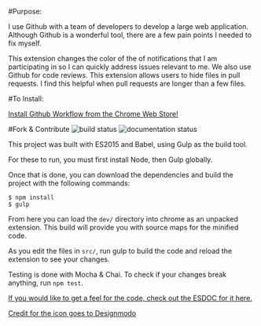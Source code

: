 #Purpose:

I use Github with a team of developers to develop a large web application. Although Github is a wonderful tool, there are a few pain points I needed to fix myself.

This extension changes the color of the of notifications that I am participating in so I can quickly address issues relevant to me.
We also use Github for code reviews. This extension allows users to hide files in pull requests. I find this helpful when pull requests are longer than a few files.

#To Install:

[Install Github Workflow from the Chrome Web Store!](http://bit.ly/1MKUxmg)

#Fork & Contribute
![build status](https://travis-ci.org/djds23/github-notif-helper.svg?branch=master)
![documentation status](https://doc.esdoc.org/github.com/djds23/github-notif-helper/badge.svg)


This project was built with ES2015 and Babel, using Gulp as the build tool.

For these to run, you must first install Node, then Gulp globally.

Once that is done, you can download the dependencies and build the project with the following commands:

```shell
$ npm install
$ gulp
```

From here you can load the `dev/` directory into chrome as an unpacked extension. This build will provide you with source maps for the minified code.

As you edit the files in `src/`, run gulp to build the code and reload the extension to see your changes.

Testing is done with Mocha & Chai. To check if your changes break anything, run `npm test`.

[If you would like to get a feel for the code, check out the ESDOC for it here.](https://doc.esdoc.org/github.com/djds23/github-notif-helper/)


[Credit for the icon goes to Designmodo](https://www.iconfinder.com/icons/103184/check_checkmark_ok_yes_icon)

